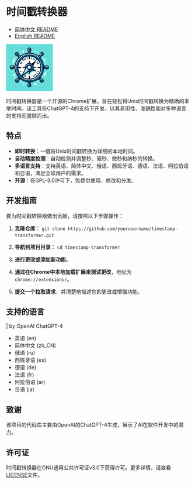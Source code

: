 # 时间戳转换器
- [简体中文 README](./README_zh.md)
- [English README](./README.md)


![时间戳转换器 Logo](timestamp_transformer_icon_128x128.png)

时间戳转换器是一个开源的Chrome扩展，旨在轻松将Unix时间戳转换为精确的本地时间。该工具在ChatGPT-4的支持下开发，以其易用性、准确性和对多种语言的支持而脱颖而出。

## 特点

- **即时转换**：一键将Unix时间戳转换为详细的本地时间。
- **自动精度检测**：自动检测并调整秒、毫秒、微秒和纳秒的转换。
- **多语言支持**：支持英语、简体中文、俄语、西班牙语、德语、法语、阿拉伯语和日语，满足全球用户的需求。
- **开源**：在GPL-3.0许可下，免费供使用、修改和分发。

## 开发指南

要为时间戳转换器做出贡献，请按照以下步骤操作：

1. **克隆仓库**：
```git clone https://github.com/yourusername/timestamp-transformer.git```
2. **导航到项目目录**：
```cd timestamp-transformer```
3. **进行更改或添加新功能**。

4. **通过在Chrome中本地加载扩展来测试更改**，地址为 `chrome://extensions/`。

5. **提交一个拉取请求**，并清楚地描述您的更改或增强功能。

## 支持的语言
| by OpenAI ChatGPT-4
- 英语 (en)
- 简体中文 (zh_CN)
- 俄语 (ru)
- 西班牙语 (es)
- 德语 (de)
- 法语 (fr)
- 阿拉伯语 (ar)
- 日语 (ja)

## 致谢

该项目的代码库主要由OpenAI的ChatGPT-4生成，展示了AI在软件开发中的潜力。

## 许可证

时间戳转换器在GNU通用公共许可证v3.0下获得许可。更多详情，请查看[LICENSE](LICENSE)文件。
